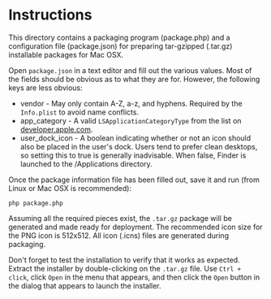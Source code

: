 Instructions
============

This directory contains a packaging program (package.php) and a configuration file (package.json) for preparing tar-gzipped (.tar.gz) installable packages for Mac OSX.

Open `package.json` in a text editor and fill out the various values.  Most of the fields should be obvious as to what they are for.  However, the following keys are less obvious:

* vendor - May only contain A-Z, a-z, and hyphens.  Required by the `Info.plist` to avoid name conflicts.
* app_category - A valid `LSApplicationCategoryType` from the list on [developer.apple.com](https://developer.apple.com/library/archive/documentation/General/Reference/InfoPlistKeyReference/Articles/LaunchServicesKeys.html#//apple_ref/doc/uid/TP40009250-SW8).
* user_dock_icon - A boolean indicating whether or not an icon should also be placed in the user's dock.  Users tend to prefer clean desktops, so setting this to true is generally inadvisable.  When false, Finder is launched to the /Applications directory.

Once the package information file has been filled out, save it and run (from Linux or Mac OSX is recommended):

```
php package.php
```

Assuming all the required pieces exist, the `.tar.gz` package will be generated and made ready for deployment.  The recommended icon size for the PNG icon is 512x512.  All icon (.icns) files are generated during packaging.

Don't forget to test the installation to verify that it works as expected.  Extract the installer by double-clicking on the `.tar.gz` file.  Use `Ctrl + click`, click `Open` in the menu that appears, and then click the `Open` button in the dialog that appears to launch the installer.
